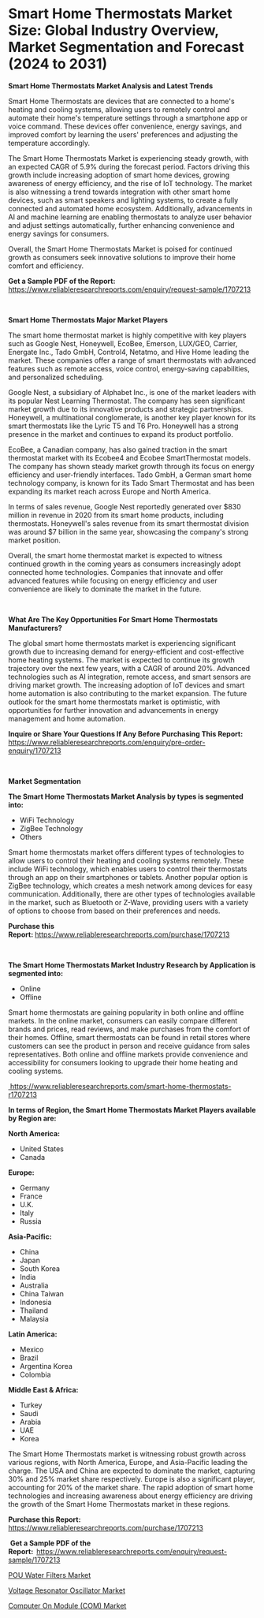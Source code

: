 <p><h1>Smart Home Thermostats Market Size: Global Industry Overview, Market Segmentation and Forecast (2024 to 2031)</h1></p><p><strong>Smart Home Thermostats Market Analysis and Latest Trends</strong></p>
<p><p>Smart Home Thermostats are devices that are connected to a home's heating and cooling systems, allowing users to remotely control and automate their home's temperature settings through a smartphone app or voice command. These devices offer convenience, energy savings, and improved comfort by learning the users' preferences and adjusting the temperature accordingly.</p><p>The Smart Home Thermostats Market is experiencing steady growth, with an expected CAGR of 5.9% during the forecast period. Factors driving this growth include increasing adoption of smart home devices, growing awareness of energy efficiency, and the rise of IoT technology. The market is also witnessing a trend towards integration with other smart home devices, such as smart speakers and lighting systems, to create a fully connected and automated home ecosystem. Additionally, advancements in AI and machine learning are enabling thermostats to analyze user behavior and adjust settings automatically, further enhancing convenience and energy savings for consumers.</p><p>Overall, the Smart Home Thermostats Market is poised for continued growth as consumers seek innovative solutions to improve their home comfort and efficiency.</p></p>
<p><strong>Get a Sample PDF of the Report:&nbsp;</strong> <a href="https://www.reliableresearchreports.com/enquiry/request-sample/1707213">https://www.reliableresearchreports.com/enquiry/request-sample/1707213</a></p>
<p>&nbsp;</p>
<p><strong>Smart Home Thermostats Major Market Players</strong></p>
<p><p>The smart home thermostat market is highly competitive with key players such as Google Nest, Honeywell, EcoBee, Emerson, LUX/GEO, Carrier, Energate Inc., Tado GmbH, Control4, Netatmo, and Hive Home leading the market. These companies offer a range of smart thermostats with advanced features such as remote access, voice control, energy-saving capabilities, and personalized scheduling.</p><p>Google Nest, a subsidiary of Alphabet Inc., is one of the market leaders with its popular Nest Learning Thermostat. The company has seen significant market growth due to its innovative products and strategic partnerships. Honeywell, a multinational conglomerate, is another key player known for its smart thermostats like the Lyric T5 and T6 Pro. Honeywell has a strong presence in the market and continues to expand its product portfolio.</p><p>EcoBee, a Canadian company, has also gained traction in the smart thermostat market with its Ecobee4 and Ecobee SmartThermostat models. The company has shown steady market growth through its focus on energy efficiency and user-friendly interfaces. Tado GmbH, a German smart home technology company, is known for its Tado Smart Thermostat and has been expanding its market reach across Europe and North America.</p><p>In terms of sales revenue, Google Nest reportedly generated over $830 million in revenue in 2020 from its smart home products, including thermostats. Honeywell's sales revenue from its smart thermostat division was around $7 billion in the same year, showcasing the company's strong market position.</p><p>Overall, the smart home thermostat market is expected to witness continued growth in the coming years as consumers increasingly adopt connected home technologies. Companies that innovate and offer advanced features while focusing on energy efficiency and user convenience are likely to dominate the market in the future.</p></p>
<p>&nbsp;</p>
<p><strong>What Are The Key Opportunities For Smart Home Thermostats Manufacturers?</strong></p>
<p><p>The global smart home thermostats market is experiencing significant growth due to increasing demand for energy-efficient and cost-effective home heating systems. The market is expected to continue its growth trajectory over the next few years, with a CAGR of around 20%. Advanced technologies such as AI integration, remote access, and smart sensors are driving market growth. The increasing adoption of IoT devices and smart home automation is also contributing to the market expansion. The future outlook for the smart home thermostats market is optimistic, with opportunities for further innovation and advancements in energy management and home automation.</p></p>
<p><strong>Inquire or Share Your Questions If Any Before Purchasing This Report:</strong> <a href="https://www.reliableresearchreports.com/enquiry/pre-order-enquiry/1707213">https://www.reliableresearchreports.com/enquiry/pre-order-enquiry/1707213</a></p>
<p>&nbsp;</p>
<p><strong>Market Segmentation</strong></p>
<p><strong>The Smart Home Thermostats Market Analysis by types is segmented into:</strong></p>
<p><ul><li>WiFi Technology</li><li>ZigBee Technology</li><li>Others</li></ul></p>
<p><p>Smart home thermostats market offers different types of technologies to allow users to control their heating and cooling systems remotely. These include WiFi technology, which enables users to control their thermostats through an app on their smartphones or tablets. Another popular option is ZigBee technology, which creates a mesh network among devices for easy communication. Additionally, there are other types of technologies available in the market, such as Bluetooth or Z-Wave, providing users with a variety of options to choose from based on their preferences and needs.</p></p>
<p><strong>Purchase this Report:&nbsp;</strong><a href="https://www.reliableresearchreports.com/purchase/1707213">https://www.reliableresearchreports.com/purchase/1707213</a></p>
<p>&nbsp;</p>
<p><strong>The Smart Home Thermostats Market Industry Research by Application is segmented into:</strong></p>
<p><ul><li>Online</li><li>Offline</li></ul></p>
<p><p>Smart home thermostats are gaining popularity in both online and offline markets. In the online market, consumers can easily compare different brands and prices, read reviews, and make purchases from the comfort of their homes. Offline, smart thermostats can be found in retail stores where customers can see the product in person and receive guidance from sales representatives. Both online and offline markets provide convenience and accessibility for consumers looking to upgrade their home heating and cooling systems.</p></p>
<p><a href="https://www.reliableresearchreports.com/smart-home-thermostats-r1707213">&nbsp;https://www.reliableresearchreports.com/smart-home-thermostats-r1707213</a></p>
<p><strong>In terms of Region, the Smart Home Thermostats Market Players available by Region are:</strong></p>
<p>
    <p> <strong> North America: </strong>
        <ul>
            <li>United States</li>
            <li>Canada</li>
        </ul>
        </p> 
    <p> <strong> Europe: </strong>
        <ul>
            <li>Germany</li>
            <li>France</li>
            <li>U.K.</li>
            <li>Italy</li>
            <li>Russia</li>
        </ul>
        </p> 
    <p> <strong> Asia-Pacific: </strong>
        <ul>
            <li>China</li>
            <li>Japan</li>
            <li>South Korea</li>
            <li>India</li>
            <li>Australia</li>
            <li>China Taiwan</li>
            <li>Indonesia</li>
            <li>Thailand</li>
            <li>Malaysia</li>
        </ul>
        </p> 
    <p> <strong> Latin America: </strong>
        <ul>
            <li>Mexico</li>
            <li>Brazil</li>
            <li>Argentina Korea</li>
            <li>Colombia</li>
        </ul>
        </p> 
    <p> <strong> Middle East & Africa: </strong>
        <ul>
            <li>Turkey</li>
            <li>Saudi</li>
            <li>Arabia</li>
            <li>UAE</li>
            <li>Korea</li>
        </ul>
    </p>
    </p>
<p><p>The Smart Home Thermostats market is witnessing robust growth across various regions, with North America, Europe, and Asia-Pacific leading the charge. The USA and China are expected to dominate the market, capturing 30% and 25% market share respectively. Europe is also a significant player, accounting for 20% of the market share. The rapid adoption of smart home technologies and increasing awareness about energy efficiency are driving the growth of the Smart Home Thermostats market in these regions.</p></p>
<p><strong>Purchase this Report: </strong><a href="https://www.reliableresearchreports.com/purchase/1707213">https://www.reliableresearchreports.com/purchase/1707213</a></p>
<p>&nbsp;<strong>Get a Sample PDF of the Report:&nbsp;&nbsp;</strong><a href="https://www.reliableresearchreports.com/enquiry/request-sample/1707213">https://www.reliableresearchreports.com/enquiry/request-sample/1707213</a></p>
<p><strong></strong></p>
<p><p><a href="https://github.com/ctanaka235/Market-Research-Report-List-1/blob/main/pou-water-filters-market.md">POU Water Filters Market</a></p><p><a href="https://medium.com/@soloncarter54/voltage-resonator-oscillator-market-forecast-global-market-trends-and-analysis-from-2024-to-2031-ef1c63b42def">Voltage Resonator Oscillator Market</a></p><p><a href="https://medium.com/@babymorar/computer-on-module-com-market-a-global-and-regional-analysis-2024-2031-a8fb5c172b8d">Computer On Module (COM) Market</a></p></p>